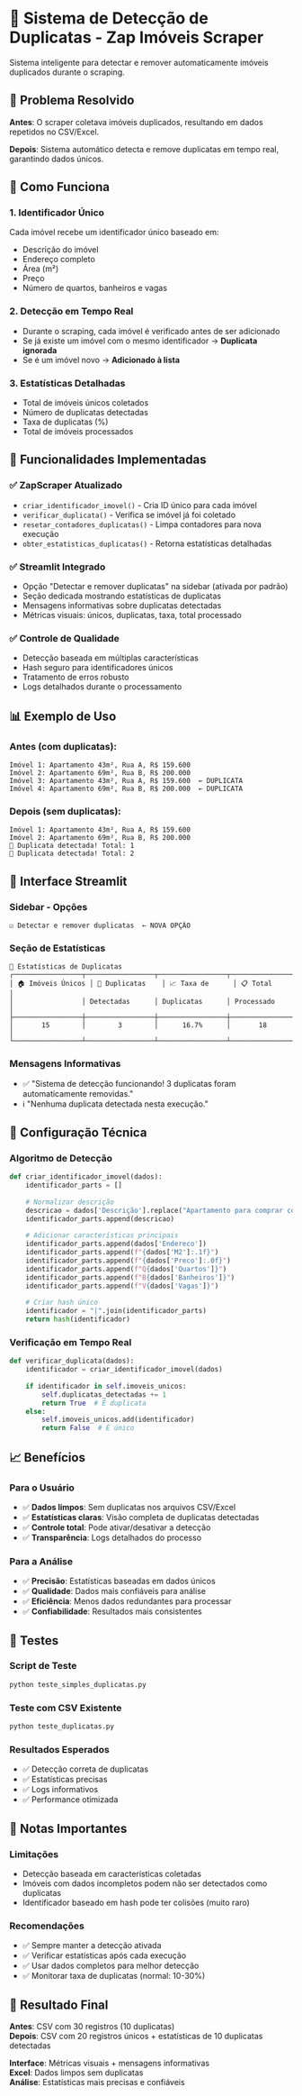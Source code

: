# 🔄 Sistema de Detecção de Duplicatas - Zap Imóveis Scraper

Sistema inteligente para detectar e remover automaticamente imóveis duplicados durante o scraping.

## 🎯 Problema Resolvido

**Antes**: O scraper coletava imóveis duplicados, resultando em dados repetidos no CSV/Excel.

**Depois**: Sistema automático detecta e remove duplicatas em tempo real, garantindo dados únicos.

## 🔧 Como Funciona

### 1. **Identificador Único**
Cada imóvel recebe um identificador único baseado em:
- Descrição do imóvel
- Endereço completo
- Área (m²)
- Preço
- Número de quartos, banheiros e vagas

### 2. **Detecção em Tempo Real**
- Durante o scraping, cada imóvel é verificado antes de ser adicionado
- Se já existe um imóvel com o mesmo identificador → **Duplicata ignorada**
- Se é um imóvel novo → **Adicionado à lista**

### 3. **Estatísticas Detalhadas**
- Total de imóveis únicos coletados
- Número de duplicatas detectadas
- Taxa de duplicatas (%)
- Total de imóveis processados

## 🚀 Funcionalidades Implementadas

### ✅ **ZapScraper Atualizado**
- `criar_identificador_imovel()` - Cria ID único para cada imóvel
- `verificar_duplicata()` - Verifica se imóvel já foi coletado
- `resetar_contadores_duplicatas()` - Limpa contadores para nova execução
- `obter_estatisticas_duplicatas()` - Retorna estatísticas detalhadas

### ✅ **Streamlit Integrado**
- Opção "Detectar e remover duplicatas" na sidebar (ativada por padrão)
- Seção dedicada mostrando estatísticas de duplicatas
- Mensagens informativas sobre duplicatas detectadas
- Métricas visuais: únicos, duplicatas, taxa, total processado

### ✅ **Controle de Qualidade**
- Detecção baseada em múltiplas características
- Hash seguro para identificadores únicos
- Tratamento de erros robusto
- Logs detalhados durante o processamento

## 📊 Exemplo de Uso

### **Antes (com duplicatas):**
```
Imóvel 1: Apartamento 43m², Rua A, R$ 159.600
Imóvel 2: Apartamento 69m², Rua B, R$ 200.000
Imóvel 3: Apartamento 43m², Rua A, R$ 159.600  ← DUPLICATA
Imóvel 4: Apartamento 69m², Rua B, R$ 200.000  ← DUPLICATA
```

### **Depois (sem duplicatas):**
```
Imóvel 1: Apartamento 43m², Rua A, R$ 159.600
Imóvel 2: Apartamento 69m², Rua B, R$ 200.000
🔄 Duplicata detectada! Total: 1
🔄 Duplicata detectada! Total: 2
```

## 🎨 Interface Streamlit

### **Sidebar - Opções**
```
☑️ Detectar e remover duplicatas  ← NOVA OPÇÃO
```

### **Seção de Estatísticas**
```
🔄 Estatísticas de Duplicatas
┌─────────────────┬─────────────────┬─────────────────┬─────────────────┐
│ 🏠 Imóveis Únicos │ 🔄 Duplicatas    │ 📈 Taxa de      │ 📋 Total        │
│                 │ Detectadas      │ Duplicatas      │ Processado      │
├─────────────────┼─────────────────┼─────────────────┼─────────────────┤
│       15        │        3        │      16.7%      │       18        │
└─────────────────┴─────────────────┴─────────────────┴─────────────────┘
```

### **Mensagens Informativas**
- ✅ "Sistema de detecção funcionando! 3 duplicatas foram automaticamente removidas."
- ℹ️ "Nenhuma duplicata detectada nesta execução."

## 🔧 Configuração Técnica

### **Algoritmo de Detecção**
```python
def criar_identificador_imovel(dados):
    identificador_parts = []
    
    # Normalizar descrição
    descricao = dados['Descrição'].replace("Apartamento para comprar com", "").strip()
    identificador_parts.append(descricao)
    
    # Adicionar características principais
    identificador_parts.append(dados['Endereco'])
    identificador_parts.append(f"{dados['M2']:.1f}")
    identificador_parts.append(f"{dados['Preco']:.0f}")
    identificador_parts.append(f"Q{dados['Quartos']}")
    identificador_parts.append(f"B{dados['Banheiros']}")
    identificador_parts.append(f"V{dados['Vagas']}")
    
    # Criar hash único
    identificador = "|".join(identificador_parts)
    return hash(identificador)
```

### **Verificação em Tempo Real**
```python
def verificar_duplicata(dados):
    identificador = criar_identificador_imovel(dados)
    
    if identificador in self.imoveis_unicos:
        self.duplicatas_detectadas += 1
        return True  # É duplicata
    else:
        self.imoveis_unicos.add(identificador)
        return False  # É único
```

## 📈 Benefícios

### **Para o Usuário**
- ✅ **Dados limpos**: Sem duplicatas nos arquivos CSV/Excel
- ✅ **Estatísticas claras**: Visão completa de duplicatas detectadas
- ✅ **Controle total**: Pode ativar/desativar a detecção
- ✅ **Transparência**: Logs detalhados do processo

### **Para a Análise**
- ✅ **Precisão**: Estatísticas baseadas em dados únicos
- ✅ **Qualidade**: Dados mais confiáveis para análise
- ✅ **Eficiência**: Menos dados redundantes para processar
- ✅ **Confiabilidade**: Resultados mais consistentes

## 🧪 Testes

### **Script de Teste**
```bash
python teste_simples_duplicatas.py
```

### **Teste com CSV Existente**
```bash
python teste_duplicatas.py
```

### **Resultados Esperados**
- ✅ Detecção correta de duplicatas
- ✅ Estatísticas precisas
- ✅ Logs informativos
- ✅ Performance otimizada

## 🚨 Notas Importantes

### **Limitações**
- Detecção baseada em características coletadas
- Imóveis com dados incompletos podem não ser detectados como duplicatas
- Identificador baseado em hash pode ter colisões (muito raro)

### **Recomendações**
- ✅ Sempre manter a detecção ativada
- ✅ Verificar estatísticas após cada execução
- ✅ Usar dados completos para melhor detecção
- ✅ Monitorar taxa de duplicatas (normal: 10-30%)

## 🎉 Resultado Final

**Antes**: CSV com 30 registros (10 duplicatas)  
**Depois**: CSV com 20 registros únicos + estatísticas de 10 duplicatas detectadas

**Interface**: Métricas visuais + mensagens informativas  
**Excel**: Dados limpos sem duplicatas  
**Análise**: Estatísticas mais precisas e confiáveis
